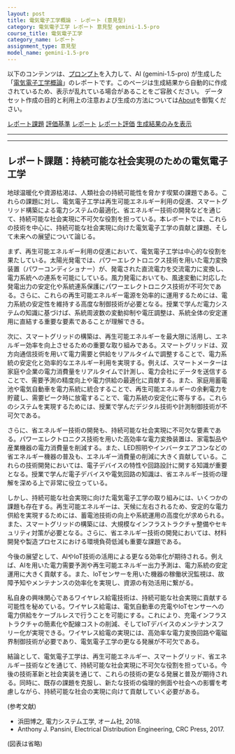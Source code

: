 ```yaml
---
layout: post
title: 電気電子工学概論 - レポート (意見型)
category: 電気電子工学 レポート 意見型 gemini-1.5-pro
course_title: 電気電子工学
category_name: レポート
assignment_type: 意見型
model_name: gemini-1.5-pro
---
```


以下のコンテンツは、[プロンプト](http://127.0.0.1:8000/generated/電気電子工学/gemini-1.5-pro/prompt_レポート-意見型.md)を入力して、AI (gemini-1.5-pro) が生成した「[電気電子工学概論](/contents/電気電子工学/)」のレポートです。このページは生成結果から自動的に作成されているため、表示が乱れている場合があることをご容赦ください。
データセット作成の目的と利用上の注意および生成の方法については[About](/About)を御覧ください。

[レポート課題](../レポート課題-意見型)
[評価基準](../評価基準-意見型)
[レポート](../レポート-意見型)
[レポート評価](../レポート評価-意見型)
[生成結果のみを表示](http://127.0.0.1:8000/generated/電気電子工学/gemini-1.5-pro/レポート-意見型.md)
  

***
***
  
## レポート課題：持続可能な社会実現のための電気電子工学

地球温暖化や資源枯渇は、人類社会の持続可能性を脅かす喫緊の課題である。これらの課題に対し、電気電子工学は再生可能エネルギー利用の促進、スマートグリッド構築による電力システムの最適化、省エネルギー技術の開発などを通じて、持続可能な社会実現に不可欠な役割を担っている。本レポートでは、これらの技術を中心に、持続可能な社会実現に向けた電気電子工学の貢献と課題、そして未来への展望について論じる。

まず、再生可能エネルギー利用の促進において、電気電子工学は中心的な役割を果たしている。太陽光発電では、パワーエレクトロニクス技術を用いた電力変換装置（パワーコンディショナー）が、発電された直流電力を交流電力に変換し、電力系統への連系を可能にしている。風力発電においても、風速変動に対応した発電出力の安定化や系統連系保護にパワーエレクトロニクス技術が不可欠である。さらに、これらの再生可能エネルギー電源を効率的に運用するためには、電力系統の安定性を維持する高度な制御技術が必要となる。授業で学んだ電力システムの知識に基づけば、系統周波数の変動抑制や電圧調整は、系統全体の安定運用に直結する重要な要素であることが理解できる。

次に、スマートグリッドの構築は、再生可能エネルギーを最大限に活用し、エネルギー効率を向上させるための重要な取り組みである。スマートグリッドは、双方向通信技術を用いて電力需要と供給をリアルタイムで調整することで、電力系統の安定化と効率的なエネルギー利用を実現する。例えば、スマートメーターは家庭や企業の電力消費量をリアルタイムで計測し、電力会社にデータを送信することで、需要予測の精度向上や電力供給の最適化に貢献する。また、家庭用蓄電池や電気自動車を電力系統に統合することで、再生可能エネルギーの余剰電力を貯蔵し、需要ピーク時に放電することで、電力系統の安定化に寄与する。これらのシステムを実現するためには、授業で学んだデジタル技術や計測制御技術が不可欠である。

さらに、省エネルギー技術の開発も、持続可能な社会実現に不可欠な要素である。パワーエレクトロニクス技術を用いた高効率な電力変換装置は、家電製品や産業機器の電力消費量を削減する。また、LED照明やインバータエアコンなどの省エネルギー機器の普及も、エネルギー消費量の削減に大きく貢献している。これらの技術開発においては、電子デバイスの特性や回路設計に関する知識が重要となる。授業で学んだ電子デバイスや電気回路の知識は、省エネルギー技術の理解を深める上で非常に役立っている。

しかし、持続可能な社会実現に向けた電気電子工学の取り組みには、いくつかの課題も存在する。再生可能エネルギーは、天候に左右されるため、安定的な電力供給を実現するためには、蓄電池技術の向上や系統運用の高度化が求められる。また、スマートグリッドの構築には、大規模なインフラストラクチャ整備やセキュリティ対策が必要となる。さらに、省エネルギー技術の開発においては、材料開発や製造プロセスにおける環境負荷低減も重要な課題である。

今後の展望として、AIやIoT技術の活用による更なる効率化が期待される。例えば、AIを用いた電力需要予測や再生可能エネルギー出力予測は、電力系統の安定運用に大きく貢献する。また、IoTセンサーを用いた機器の稼働状況監視は、故障予知やメンテナンスの効率化を実現し、資源の有効活用に繋がる。

私自身の興味関心であるワイヤレス給電技術は、持続可能な社会実現に貢献する可能性を秘めている。ワイヤレス給電は、電気自動車の充電やIoTセンサーへの電力供給をケーブルレスで行うことを可能にする。これにより、充電インフラストラクチャの簡素化や配線コストの削減、そしてIoTデバイスのメンテナンスフリー化が実現できる。ワイヤレス給電の実現には、高効率な電力変換回路や電磁界制御技術が必要であり、電気電子工学の更なる発展が不可欠である。

結論として、電気電子工学は、再生可能エネルギー、スマートグリッド、省エネルギー技術などを通じて、持続可能な社会実現に不可欠な役割を担っている。今後の技術革新と社会実装を通じて、これらの技術の更なる発展と普及が期待される。同時に、既存の課題を克服し、新たな技術の倫理的側面や社会への影響を考慮しながら、持続可能な社会の実現に向けて貢献していく必要がある。


(参考文献)

*  浜田博之,  電力システム工学,  オーム社, 2018.
*  Anthony J. Pansini,  Electrical Distribution Engineering,  CRC Press, 2017.


(図表は省略)
